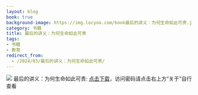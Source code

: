 ```yaml
---
layout: blog
book: true
background-image: https://img.locyoo.com/book最后的讲义：为何生命如此可贵.jpg
category: 书籍
title: 最后的讲义：为何生命如此可贵
tags:
- 书籍
- 教育
redirect_from:
  - /2024/03/最后的讲义：为何生命如此可贵/
---
```

![](https://img.locyoo.com/book最后的讲义：为何生命如此可贵.jpg)
最后的讲义：为何生命如此可贵: <a name = "ref1" href="https://url18.ctfile.com/f/50983618-1334836163-133fa2?p=3619">点击下载</a>，访问密码请点击右上方“关于”自行查看
